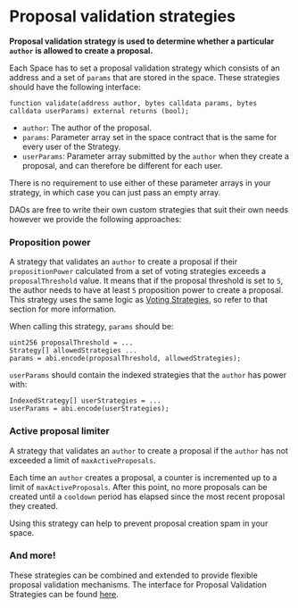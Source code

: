 # Proposal validation strategies

**Proposal validation strategy is used to determine whether a particular `author` is allowed to create a proposal.**&#x20;

Each Space has to set a proposal validation strategy which consists of an address and a set of `params` that are stored in the space. These strategies should have the following interface:&#x20;

```solidity
function validate(address author, bytes calldata params, bytes calldata userParams) external returns (bool);
```

* `author`: The author of the proposal.
* `params`: Parameter array set in the space contract that is the same for every user of the Strategy.
* `userParams`: Parameter array submitted by the `author` when they create a proposal, and can therefore be different for each user.&#x20;

There is no requirement to use either of these parameter arrays in your strategy, in which case you can just pass an empty array.

DAOs are free to write their own custom strategies that suit their own needs however we provide the following approaches:

### Proposition power

A strategy that validates an `author` to create a proposal if their `propositionPower` calculated from a set of voting strategies exceeds a `proposalThreshold` value. It means that if the proposal threshold is set to `5`, the author needs to have at least `5` proposition power to create a proposal. This strategy uses the same logic as [Voting Strategies](https://app.gitbook.com/o/-LFgTZvhAg63US8GVxGf/s/Z1apxjsgt60dN7Nlmu01/\~/changes/20/protocol-sx-evm/voting-strategies), so refer to that section for more information.

When calling this strategy, `params` should be:

```solidity
uint256 proposalThreshold = ...
Strategy[] allowedStrategies ...
params = abi.encode(proposalThreshold, allowedStrategies);
```

`userParams` should contain the indexed strategies that the `author` has power with:

```solidity
IndexedStrategy[] userStrategies = ...
userParams = abi.encode(userStrategies);
```

### Active proposal limiter&#x20;

A strategy that validates an `author` to create a proposal if the `author` has not exceeded a limit of `maxActiveProposals`.

Each time an `author` creates a proposal, a counter is incremented up to a limit of `maxActiveProposals`. After this point, no more proposals can be created until a `cooldown` period has elapsed since the most recent proposal they created.

Using this strategy can help to prevent proposal creation spam in your space.&#x20;

### And more!

These strategies can be combined and extended to provide flexible proposal validation mechanisms. The interface for Proposal Validation Strategies can be found [here](https://github.com/snapshot-labs/sx-evm/blob/main/src/interfaces/IProposalValidationStrategy.sol).&#x20;

